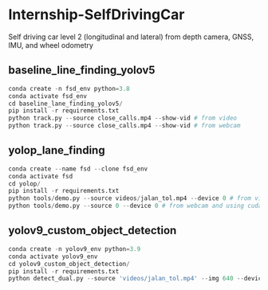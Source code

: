 # Internship-SelfDrivingCar
Self driving car level 2 (longitudinal and lateral) from depth camera, GNSS, IMU, and wheel odometry

## baseline_line_finding_yolov5
```python
conda create -n fsd_env python=3.8
conda activate fsd_env
cd baseline_lane_finding_yolov5/
pip install -r requirements.txt
python track.py --source close_calls.mp4 --show-vid # from video
python track.py --source close_calls.mp4 --show-vid # from webcam
```

## yolop_lane_finding
```python
conda create --name fsd --clone fsd_env
conda activate fsd
cd yolop/
pip install -r requirements.txt
python tools/demo.py --source videos/jalan_tol.mp4 --device 0 # from video, --device 0 is cuda
python tools/demo.py --source 0 --device 0 # from webcam and using cuda
```

## yolov9_custom_object_detection
```python
conda create -n yolov9_env python=3.9
conda activate yolov9_env
cd yolov9_custom_object_detection/
pip install -r requirements.txt
python detect_dual.py --source 'videos/jalan_tol.mp4' --img 640 --device 0 --weights 'runs/train/yolov9-m-finetuning/weights/best.pt' --name yolov9_m_640
```

